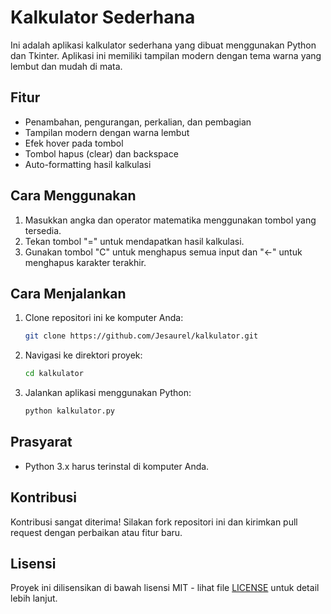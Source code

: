 # Kalkulator Sederhana

Ini adalah aplikasi kalkulator sederhana yang dibuat menggunakan Python dan Tkinter. Aplikasi ini memiliki tampilan modern dengan tema warna yang lembut dan mudah di mata. 

## Fitur

- Penambahan, pengurangan, perkalian, dan pembagian
- Tampilan modern dengan warna lembut
- Efek hover pada tombol
- Tombol hapus (clear) dan backspace
- Auto-formatting hasil kalkulasi

## Cara Menggunakan

1. Masukkan angka dan operator matematika menggunakan tombol yang tersedia.
2. Tekan tombol "=" untuk mendapatkan hasil kalkulasi.
3. Gunakan tombol "C" untuk menghapus semua input dan "←" untuk menghapus karakter terakhir.

## Cara Menjalankan

1. Clone repositori ini ke komputer Anda:
    ```sh
    git clone https://github.com/Jesaurel/kalkulator.git
    ```
2. Navigasi ke direktori proyek:
    ```sh
    cd kalkulator
    ```
3. Jalankan aplikasi menggunakan Python:
    ```sh
    python kalkulator.py
    ```

## Prasyarat

- Python 3.x harus terinstal di komputer Anda.

## Kontribusi

Kontribusi sangat diterima! Silakan fork repositori ini dan kirimkan pull request dengan perbaikan atau fitur baru.

## Lisensi

Proyek ini dilisensikan di bawah lisensi MIT - lihat file [LICENSE](LICENSE) untuk detail lebih lanjut.
